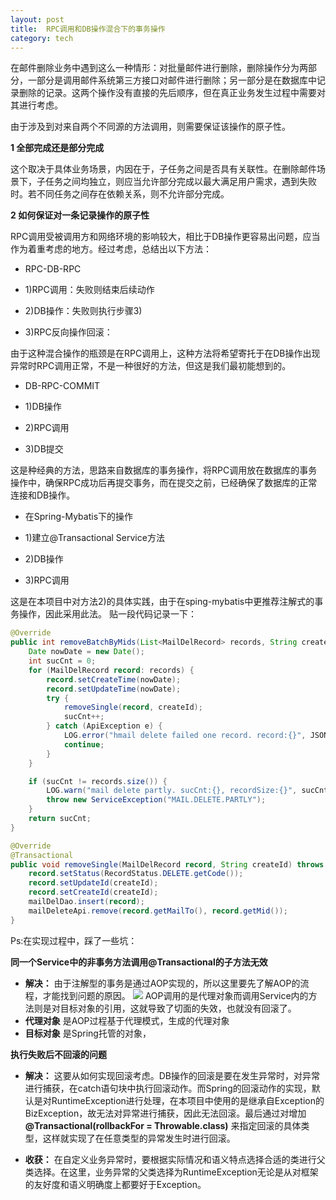 ```yaml
---
layout: post
title:  RPC调用和DB操作混合下的事务操作
category: tech
---
```


在邮件删除业务中遇到这么一种情形：对批量邮件进行删除，删除操作分为两部分，一部分是调用邮件系统第三方接口对邮件进行删除；另一部分是在数据库中记录删除的记录。这两个操作没有直接的先后顺序，但在真正业务发生过程中需要对其进行考虑。

由于涉及到对来自两个不同源的方法调用，则需要保证该操作的原子性。

**1 全部完成还是部分完成**

这个取决于具体业务场景，内因在于，子任务之间是否具有关联性。在删除邮件场景下，子任务之间均独立，则应当允许部分完成以最大满足用户需求，遇到失败时。若不同任务之间存在依赖关系，则不允许部分完成。

**2 如何保证对一条记录操作的原子性**

RPC调用受被调用方和网络环境的影响较大，相比于DB操作更容易出问题，应当作为着重考虑的地方。经过考虑，总结出以下方法：

- RPC-DB-RPC

- 1)RPC调用：失败则结束后续动作
- 2)DB操作：失败则执行步骤3)
- 3)RPC反向操作回滚：

由于这种混合操作的瓶颈是在RPC调用上，这种方法将希望寄托于在DB操作出现异常时RPC调用正常，不是一种很好的方法，但这是我们最初能想到的。

- DB-RPC-COMMIT

- 1)DB操作
- 2)RPC调用
- 3)DB提交

这是种经典的方法，思路来自数据库的事务操作，将RPC调用放在数据库的事务操作中，确保RPC成功后再提交事务，而在提交之前，已经确保了数据库的正常连接和DB操作。

- 在Spring-Mybatis下的操作

- 1)建立@Transactional Service方法
- 2)DB操作
- 3)RPC调用

这是在本项目中对方法2)的具体实践，由于在sping-mybatis中更推荐注解式的事务操作，因此采用此法。
贴一段代码记录一下：

```java
@Override
public int removeBatchByMids(List<MailDelRecord> records, String createId) throws ServiceException {
    Date nowDate = new Date();
    int sucCnt = 0;
    for (MailDelRecord record: records) {
        record.setCreateTime(nowDate);
        record.setUpdateTime(nowDate);
        try {
            removeSingle(record, createId);
            sucCnt++;
        } catch (ApiException e) {
            LOG.error("hmail delete failed one record. record:{}", JSON.toJSONString(record), e);
            continue;
        }
    }

    if (sucCnt != records.size()) {
        LOG.warn("mail delete partly. sucCnt:{}, recordSize:{}", sucCnt, records.size());
        throw new ServiceException("MAIL.DELETE.PARTLY");
    }
    return sucCnt;
}

@Override
@Transactional
public void removeSingle(MailDelRecord record, String createId) throws ApiException, DaoException {
    record.setStatus(RecordStatus.DELETE.getCode());
    record.setUpdateId(createId);
    record.setCreateId(createId);
    mailDelDao.insert(record);
    mailDeleteApi.remove(record.getMailTo(), record.getMid());
}
```

Ps:在实现过程中，踩了一些坑：

**同一个Service中的非事务方法调用@Transactional的子方法无效**
- **解决：** 由于注解型的事务是通过AOP实现的，所以这里要先了解AOP的流程，才能找到问题的原因。
![]({{site.baseurl}}/assets/img/spring-aop.png)
AOP调用的是代理对象而调用Service内的方法则是对目标对象的引用，这就导致了切面的失效，也就没有回滚了。
- **代理对象** 是AOP过程基于代理模式，生成的代理对象
- **目标对象** 是Spring托管的对象，

**执行失败后不回滚的问题**
- **解决：** 这要从如何实现回滚考虑。DB操作的回滚是要在发生异常时，对异常进行捕获，在catch语句块中执行回滚动作。而Spring的回滚动作的实现，默认是对RuntimeException进行处理，在本项目中使用的是继承自Exception的BizException，故无法对异常进行捕获，因此无法回滚。最后通过对增加 **@Transactional(rollbackFor = Throwable.class)** 来指定回滚的具体类型，这样就实现了在任意类型的异常发生时进行回滚。

- **收获：** 在自定义业务异常时，要根据实际情况和语义特点选择合适的类进行父类选择。在这里，业务异常的父类选择为RuntimeException无论是从对框架的友好度和语义明确度上都要好于Exception。
